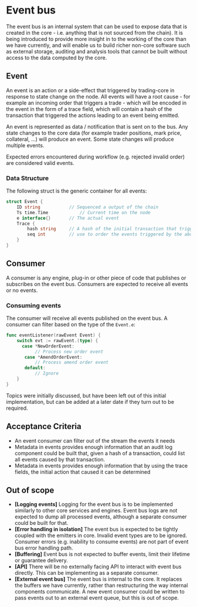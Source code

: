 # Event bus
The event bus is an internal system that can be used to expose data that is created in the core - i.e. anything that is not sourced from the chain). It is being introduced to provide more insight in to the working of the core than we have currently, and will enable us to build richer non-core software such as external storage, auditing and analysis tools that cannot be built without access to the data computed by the core.

## Event
An event is an action or a side-effect that triggered by trading-core in response to state change on the node. All events will have a root cause - for example an incoming order that triggers a trade - which will be encoded in the event in the form of a trace field, which will contain a hash of the transaction that triggered the actions leading to an event being emitted.

An event is represented as data / notification that is sent on to the bus. Any state changes to the core data (for example trader positions, mark price, collateral, ...) will produce an event. Some state changes will produce multiple events.

Expected errors encountered during workflow (e.g. rejected invalid order) are considered valid events.

### Data Structure
The following struct is the generic container for all events:

```go
struct Event {
	ID string			// Sequenced a output of the chain
	Ts time.Time			// Current time on the node
	e interface{}		// The actual event
	Trace {
		hash string		// A hash of the initial transaction that triggered this event
		seq int			// use to order the events triggered by the above hash
	}
}
```

## Consumer
A consumer is any engine, plug-in or other piece of code that publishes or subscribes on the event bus. Consumers are expected to receive all events or no events.

### Consuming events
The consumer will receive all events published on the event bus. A consumer can filter based on the type of the `Event.e`:

```go
func eventListener(rawEvent Event) {
    switch evt := rawEvent.(type) {
      case *NewOrderEvent:
           // Process new order event
       case *AmendOrderEvent:
           // Process amend order event
       default:
           // Ignore
    }
}
```

Topics were initially discussed, but have been left out of this initial implementation, but can be added at a later date if they turn out to be required.

## Acceptance Criteria
- An event consumer can filter out of the stream the events it needs
- Metadata in events provides enough information that an audit log component could be built that, given a hash of a transaction, could list all events caused by that transaction.
- Metadata in events provides enough information that by using the trace fields, the initial action that caused it can be determined

## Out of scope
- __[Logging events]__ Logging for the event bus is to be implemented similarly to other core services and engines. Event bus logs are not expected to dump all processed events, although a separate consumer could be built for that.
- __[Error handling in isolation]__ The event bus is expected to be tightly coupled with the emitters in core. Invalid event types are to be ignored. Consumer errors (e.g. inability to consume events) are not part of event bus error handling path.
- __[Buffering]__ Event bus is not expected to buffer events, limit their lifetime or guarantee delivery.
- __[API]__ There will be no externally facing API to interact with event bus directly. This can be implementing as a separate consumer.
- __[External event bus]__ The event bus is internal to the core. It replaces the buffers we have currently, rather than restructuring the way internal components communicate. A new event consumer could be written to pass events out to an external event queue, but this is out of scope.